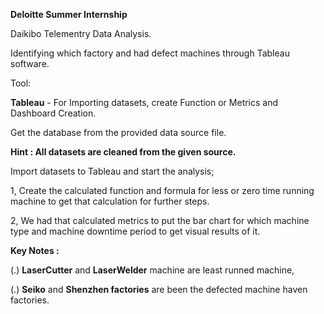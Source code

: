  **Deloitte Summer Internship**

Daikibo Telementry Data Analysis.

Identifying which factory and had defect machines through Tableau software.

Tool: 

**Tableau** - For Importing datasets, create Function or Metrics and Dashboard Creation.

Get the database from the provided data source file.

**Hint : All datasets are cleaned from the given source.**

Import datasets to Tableau and start the analysis;

1, Create the calculated function and formula for less or zero time running machine to get that calculation for further steps. 

2, We had that calculated metrics to put the bar chart for which machine type and machine downtime period to get visual results of it. 


**Key Notes :**

(.) **LaserCutter** and **LaserWelder** machine are least runned machine,

(.) **Seiko** and **Shenzhen factories** are been the defected machine haven factories.
